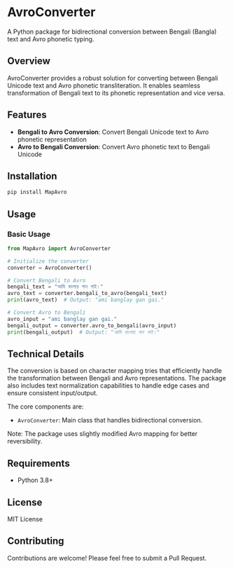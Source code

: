 # AvroConverter

A Python package for bidirectional conversion between Bengali (Bangla) text and Avro phonetic typing.

## Overview

AvroConverter provides a robust solution for converting between Bengali Unicode text and Avro phonetic transliteration. It enables seamless transformation of Bengali text to its phonetic representation and vice versa.

## Features

- **Bengali to Avro Conversion**: Convert Bengali Unicode text to Avro phonetic representation
- **Avro to Bengali Conversion**: Convert Avro phonetic text to Bengali Unicode


## Installation

```bash
pip install MapAvro
```

## Usage

### Basic Usage

```python
from MapAvro import AvroConverter

# Initialize the converter
converter = AvroConverter()

# Convert Bengali to Avro
bengali_text = "আমি বাংলায় গান গাই।"
avro_text = converter.bengali_to_avro(bengali_text)
print(avro_text)  # Output: "ami banglay gan gai."

# Convert Avro to Bengali
avro_input = "ami banglay gan gai."
bengali_output = converter.avro_to_bengali(avro_input)
print(bengali_output)  # Output: "আমি বাংলায় গান গাই।"
```

## Technical Details

The conversion is based on character mapping tries that efficiently handle the transformation between Bengali and Avro representations. The package also includes text normalization capabilities to handle edge cases and ensure consistent input/output.

The core components are:

- `AvroConverter`: Main class that handles bidirectional conversion.

Note: The package uses slightly modified Avro mapping for better reversibility.

## Requirements

- Python 3.8+

## License

MIT License

## Contributing

Contributions are welcome! Please feel free to submit a Pull Request.